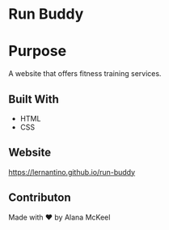 # Run Buddy

# Purpose
A website that offers fitness training services.

## Built With
* HTML
* CSS

## Website
https://lernantino.github.io/run-buddy

## Contributon
Made with ❤️ by Alana McKeel

